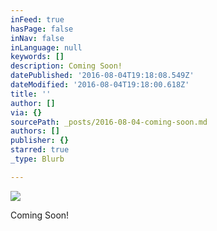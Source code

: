 ```yaml
---
inFeed: true
hasPage: false
inNav: false
inLanguage: null
keywords: []
description: Coming Soon!
datePublished: '2016-08-04T19:18:08.549Z'
dateModified: '2016-08-04T19:18:00.618Z'
title: ''
author: []
via: {}
sourcePath: _posts/2016-08-04-coming-soon.md
authors: []
publisher: {}
starred: true
_type: Blurb

---
```

![](https://the-grid-user-content.s3-us-west-2.amazonaws.com/5fa1ae59-dfb6-484f-89b8-af1663cf7b4e.png)

Coming Soon!